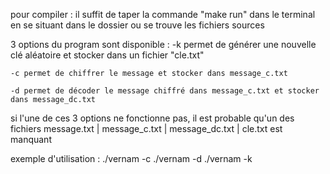 pour compiler : il suffit de taper la commande "make run" dans le terminal en se situant dans le dossier ou se trouve les fichiers sources

3 options du program sont disponible :
	-k permet de générer une nouvelle clé aléatoire et stocker dans un fichier "cle.txt"

	-c permet de chiffrer le message et stocker dans message_c.txt
	
	-d permet de décoder le message chiffré dans message_c.txt et stocker dans message_dc.txt

si l'une de ces 3 options ne fonctionne pas, il est probable qu'un des fichiers message.txt | message_c.txt | message_dc.txt | cle.txt est manquant

exemple d'utilisation :
./vernam -c
./vernam -d
./vernam -k